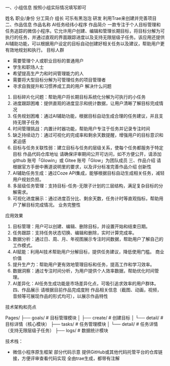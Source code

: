 一、小组信息
按照小组实际情况填写即可

姓名
职业/身份
分工简介
组长
可乐有黑泡泡
研发
利用Trae来创建并完善项目
二、作品信息
作品名称
AI任务经纬小程序
作品简介
一款专注于个人目标管理和任务追踪的微信小程序。它允许用户创建、编辑和管理长期目标，将目标分解为可执行的任务，并通过直观的界面跟踪进度以及支持无限层级子任务。该应用还提供AI辅助功能，可以根据用户设定的目标自动创建好相关任务以及建议，帮助用户更有效地规划和执行。
目标人群
- 需要管理个人或职业目标的普通用户
- 学生和职场人士
- 希望提高生产力和时间管理能力的人
- 需要将大型目标分解为可管理任务的项目管理者
- 寻求自我提升和习惯养成工具的用户
解决什么问题
1. 目标碎片化问题：帮助用户将长期目标系统化分解为可执行的小任务
2. 进度跟踪困难：提供直观的进度显示和统计数据，让用户清晰了解目标完成情况
3. 任务规划困难：通过AI辅助功能，根据目标自动生成合理的任务建议，并且支持无限子任务
4. 时间管理挑战：内置计时器功能，帮助用户专注于任务并记录专注时间
5. 缺乏持续动力：通过可视化的完成率和剩余天数提醒，增强用户的目标意识和紧迫感
6. 目标与任务关联性弱：建立目标与任务的层级关系，使每个任务都服务于特定目标
作品代码仓库地址
请确保评审期间公开可访问，如不方便公开，请添加github 账号「Glowin」或 Gitee 账号「Glow」为团队成员 
三、作品介绍
请根据官方手册中赛道说明里的要求，以及评分标准完善作品介绍
创新性
1. AI辅助任务生成：通过Coze API集成，能够根据目标自动生成相关任务，减轻用户规划负担。
2. 多层级任务管理：支持目标-任务-无限子计划的三层结构，满足复杂目标的分解需求。
3. 可视化进度展示：通过进度百分比、剩余天数，任务计时等直观指标，帮助用户了解目标完成情况。
业务完整性

应用效果

1. 目标管理：用户可以创建、编辑、删除目标，并设置开始和结束日期。
2. 任务跟踪：支持任务状态切换、编辑和删除，实时计算完成率。
3. 数据分析：通过日、周、月、年视图展示专注时间数据，帮助用户了解自己的工作模式。
4. AI赋能：利用AI技术帮助用户分解目标，提供任务建议，降低使用门槛。
商业价值
1. 提升生产力：帮助用户更有效地管理目标和任务，提高工作和学习效率。
2. 数据洞察：通过专注时间分析，为用户提供个人效率数据，帮助优化时间管理。
3. AI差异化：AI任务生成功能是市场差异化点，可吸引追求效率的用户群体。
四、作品展示
请根据目前作品完成度附 作品相关信息（截图、动画，视频，音频等可展现作品的形式均可），以展示作品特性


技术架构和亮点

Pages/
    ├── goals/            # 目标管理模块
    │   ├── create/       # 创建目标
    │   └── detail/       # 目标详情（核心模块）
    ├── tasks/            # 任务管理模块
    │   └── detail/       # 任务详情（支持无限层级子任务）
    ├── logs/             # 数据统计模块


技术栈：
- 微信小程序原生框架
部分代码示意
提供GitHub或其他代码托管平台的仓库链接，方便评审查看代码实现
全由trae生成，都带有注解
